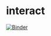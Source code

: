 # interact

[![Binder](https://mybinder.org/badge_logo.svg)](https://mybinder.org/v2/gh/osvaldur-knudsen/interact/master?filepath=interact.ipynb)
